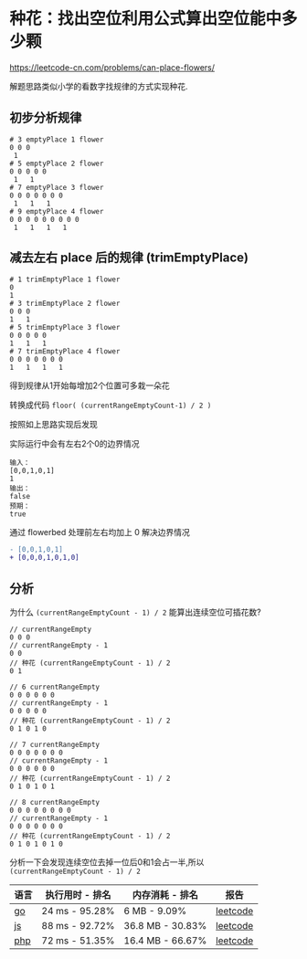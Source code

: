 # 种花：找出空位利用公式算出空位能中多少颗

https://leetcode-cn.com/problems/can-place-flowers/

解题思路类似小学的看数字找规律的方式实现种花.

## 初步分析规律

```shell
# 3 emptyPlace 1 flower
0 0 0
 1
# 5 emptyPlace 2 flower
0 0 0 0 0
 1   1
# 7 emptyPlace 3 flower
0 0 0 0 0 0 0
 1   1   1
# 9 emptyPlace 4 flower
0 0 0 0 0 0 0 0 0
 1   1   1   1
```


## 减去左右 place 后的规律 (trimEmptyPlace)

```shell
# 1 trimEmptyPlace 1 flower
0
1
# 3 trimEmptyPlace 2 flower
0 0 0
1   1
# 5 trimEmptyPlace 3 flower
0 0 0 0 0
1   1   1
# 7 trimEmptyPlace 4 flower
0 0 0 0 0 0 0
1   1   1   1
```

得到规律从1开始每增加2个位置可多栽一朵花

转换成代码 `floor( (currentRangeEmptyCount-1) / 2 )`

按照如上思路实现后发现

实际运行中会有左右2个0的边界情况

```shell
输入：
[0,0,1,0,1]
1
输出：
false
预期：
true
```
通过 flowerbed 处理前左右均加上 0 解决边界情况

```diff
- [0,0,1,0,1]
+ [0,0,0,1,0,1,0]
```


## 分析

为什么 `(currentRangeEmptyCount - 1) / 2` 能算出连续空位可插花数?

```shell
// currentRangeEmpty
0 0 0 
// currentRangeEmpty - 1
0 0
// 种花 (currentRangeEmptyCount - 1) / 2
0 1
```

```shell
// 6 currentRangeEmpty
0 0 0 0 0 0
// currentRangeEmpty - 1
0 0 0 0 0
// 种花 (currentRangeEmptyCount - 1) / 2
0 1 0 1 0
```

```shell
// 7 currentRangeEmpty
0 0 0 0 0 0 0
// currentRangeEmpty - 1
0 0 0 0 0 0
// 种花 (currentRangeEmptyCount - 1) / 2
0 1 0 1 0 1
```

```shell
// 8 currentRangeEmpty
0 0 0 0 0 0 0 0
// currentRangeEmpty - 1
0 0 0 0 0 0 0
// 种花 (currentRangeEmptyCount - 1) / 2
0 1 0 1 0 1 0
```

分析一下会发现连续空位去掉一位后0和1会占一半,所以 `(currentRangeEmptyCount - 1) / 2`



| 语言 | 执行用时 - 排名 | 内存消耗 - 排名| 报告 |
|------|---------|---------|------|
| [go](./can-place-flowers-1.go)| 24 ms - 95.28% | 6 MB - 9.09% | [leetcode](https://leetcode-cn.com/submissions/detail/28951791/) |
| [js](./can-place-flowers-1.js) |88 ms - 92.72%| 36.8 MB - 30.83% |[leetcode](https://leetcode-cn.com/submissions/detail/28953432/)|
| [php](./can-place-flowers-1.php)|72 ms - 51.35%| 16.4 MB - 66.67% |[leetcode](https://leetcode-cn.com/submissions/detail/28953795/)|